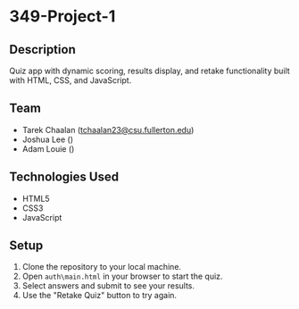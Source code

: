 # 349-Project-1

## Description

Quiz app with dynamic scoring, results display, and retake functionality built with HTML, CSS, and JavaScript.

## Team 
- Tarek Chaalan (tchaalan23@csu.fullerton.edu)
- Joshua Lee ()
- Adam Louie ()

## Technologies Used

- HTML5
- CSS3
- JavaScript

## Setup

1. Clone the repository to your local machine.
2. Open `auth\main.html` in your browser to start the quiz.
3. Select answers and submit to see your results.
4. Use the "Retake Quiz" button to try again.

